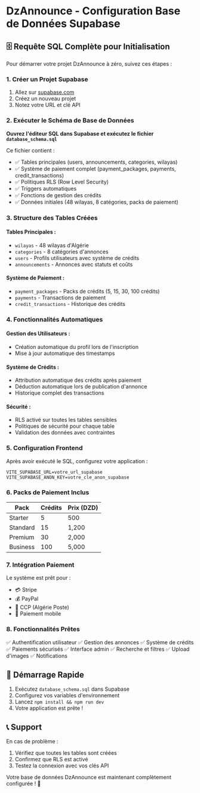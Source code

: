 # DzAnnounce - Configuration Base de Données Supabase

## 🗄️ Requête SQL Complète pour Initialisation

Pour démarrer votre projet DzAnnounce à zéro, suivez ces étapes :

### 1. Créer un Projet Supabase
1. Allez sur [supabase.com](https://supabase.com/dashboard)
2. Créez un nouveau projet
3. Notez votre URL et clé API

### 2. Exécuter le Schéma de Base de Données

**Ouvrez l'éditeur SQL dans Supabase et exécutez le fichier `database_schema.sql`**

Ce fichier contient :
- ✅ Tables principales (users, announcements, categories, wilayas)
- ✅ Système de paiement complet (payment_packages, payments, credit_transactions)
- ✅ Politiques RLS (Row Level Security)
- ✅ Triggers automatiques
- ✅ Fonctions de gestion des crédits
- ✅ Données initiales (48 wilayas, 8 catégories, packs de paiement)

### 3. Structure des Tables Créées

#### Tables Principales :
- `wilayas` - 48 wilayas d'Algérie
- `categories` - 8 catégories d'annonces
- `users` - Profils utilisateurs avec système de crédits
- `announcements` - Annonces avec statuts et coûts

#### Système de Paiement :
- `payment_packages` - Packs de crédits (5, 15, 30, 100 crédits)
- `payments` - Transactions de paiement
- `credit_transactions` - Historique des crédits

### 4. Fonctionnalités Automatiques

#### Gestion des Utilisateurs :
- Création automatique du profil lors de l'inscription
- Mise à jour automatique des timestamps

#### Système de Crédits :
- Attribution automatique des crédits après paiement
- Déduction automatique lors de publication d'annonce
- Historique complet des transactions

#### Sécurité :
- RLS activé sur toutes les tables sensibles
- Politiques de sécurité pour chaque table
- Validation des données avec contraintes

### 5. Configuration Frontend

Après avoir exécuté le SQL, configurez votre application :

```env
VITE_SUPABASE_URL=votre_url_supabase
VITE_SUPABASE_ANON_KEY=votre_cle_anon_supabase
```

### 6. Packs de Paiement Inclus

| Pack | Crédits | Prix (DZD) |
|------|---------|------------|
| Starter | 5 | 500 |
| Standard | 15 | 1,200 |
| Premium | 30 | 2,000 |
| Business | 100 | 5,000 |

### 7. Intégration Paiement

Le système est prêt pour :
- 💳 Stripe
- 💰 PayPal
- 🏦 CCP (Algérie Poste)
- 📱 Paiement mobile

### 8. Fonctionnalités Prêtes

✅ Authentification utilisateur
✅ Gestion des annonces
✅ Système de crédits
✅ Paiements sécurisés
✅ Interface admin
✅ Recherche et filtres
✅ Upload d'images
✅ Notifications

## 🚀 Démarrage Rapide

1. Exécutez `database_schema.sql` dans Supabase
2. Configurez vos variables d'environnement
3. Lancez `npm install && npm run dev`
4. Votre application est prête !

## 📞 Support

En cas de problème :
1. Vérifiez que toutes les tables sont créées
2. Confirmez que RLS est activé
3. Testez la connexion avec vos clés API

Votre base de données DzAnnounce est maintenant complètement configurée ! 🎉